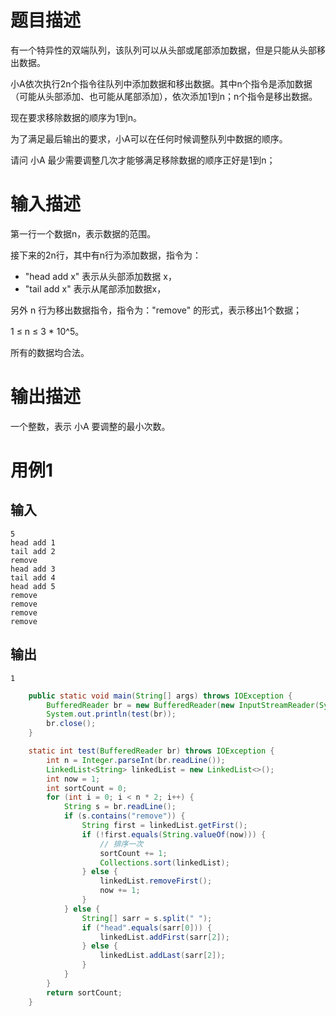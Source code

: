 # 题目描述

有一个特异性的双端队列，该队列可以从头部或尾部添加数据，但是只能从头部移出数据。

小A依次执行2n个指令往队列中添加数据和移出数据。其中n个指令是添加数据（可能从头部添加、也可能从尾部添加），依次添加1到n；n个指令是移出数据。

现在要求移除数据的顺序为1到n。

为了满足最后输出的要求，小A可以在任何时候调整队列中数据的顺序。

请问 小A 最少需要调整几次才能够满足移除数据的顺序正好是1到n；

# 输入描述

第一行一个数据n，表示数据的范围。

接下来的2n行，其中有n行为添加数据，指令为：

- "head add x" 表示从头部添加数据 x，
- "tail add x" 表示从尾部添加数据x，

另外 n 行为移出数据指令，指令为："remove" 的形式，表示移出1个数据；

1 ≤ n ≤ 3 * 10^5。

所有的数据均合法。

# 输出描述

一个整数，表示 小A 要调整的最小次数。

# 用例1

## 输入

```none
5
head add 1
tail add 2
remove
head add 3
tail add 4
head add 5
remove
remove
remove
remove
```

## 输出

```none
1
```



~~~java
    public static void main(String[] args) throws IOException {
        BufferedReader br = new BufferedReader(new InputStreamReader(System.in));
        System.out.println(test(br));
        br.close();
    }

    static int test(BufferedReader br) throws IOException {
        int n = Integer.parseInt(br.readLine());
        LinkedList<String> linkedList = new LinkedList<>();
        int now = 1;
        int sortCount = 0;
        for (int i = 0; i < n * 2; i++) {
            String s = br.readLine();
            if (s.contains("remove")) {
                String first = linkedList.getFirst();
                if (!first.equals(String.valueOf(now))) {
                    // 排序一次
                    sortCount += 1;
                    Collections.sort(linkedList);
                } else {
                    linkedList.removeFirst();
                    now += 1;
                }
            } else {
                String[] sarr = s.split(" ");
                if ("head".equals(sarr[0])) {
                    linkedList.addFirst(sarr[2]);
                } else {
                    linkedList.addLast(sarr[2]);
                }
            }
        }
        return sortCount;
    }
~~~

